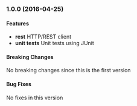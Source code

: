 <a name="1.0.0"></a>
### 1.0.0 (2016-04-25)

#### Features
* **rest** HTTP/REST client
* **unit tests** Unit tests using JUnit

#### Breaking Changes
No breaking changes since this is the first version

#### Bug Fixes
No fixes in this version

